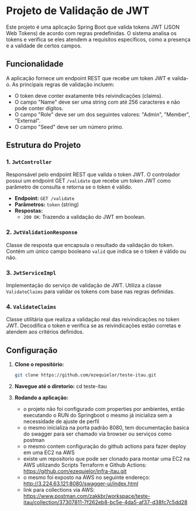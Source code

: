 # Projeto de Validação de JWT

Este projeto é uma aplicação Spring Boot que valida tokens JWT (JSON Web Tokens) de acordo com regras predefinidas. O sistema analisa os tokens e verifica se eles atendem a requisitos específicos, como a presença e a validade de certos campos. 

## Funcionalidade

A aplicação fornece um endpoint REST que recebe um token JWT e valida-o. As principais regras de validação incluem:

- O token deve conter exatamente três reivindicações (claims).
- O campo "Name" deve ser uma string com até 256 caracteres e não pode conter dígitos.
- O campo "Role" deve ser um dos seguintes valores: "Admin", "Member", "External".
- O campo "Seed" deve ser um número primo.

## Estrutura do Projeto

### 1. `JwtController`

Responsável pelo endpoint REST que valida o token JWT. O controlador possui um endpoint GET `/validate` que recebe um token JWT como parâmetro de consulta e retorna se o token é válido.

- **Endpoint:** `GET /validate`
- **Parâmetros:** `token` (string)
- **Respostas:**
  - `200 OK`: Trazendo a validação do JWT em boolean.
  

### 2. `JwtValidationResponse`

Classe de resposta que encapsula o resultado da validação do token. Contém um único campo booleano `valid` que indica se o token é válido ou não.

### 3. `JwtServiceImpl`

Implementação do serviço de validação de JWT. Utiliza a classe `ValidateClaims` para validar os tokens com base nas regras definidas.

### 4. `ValidateClaims`

Classe utilitária que realiza a validação real das reivindicações no token JWT. Decodifica o token e verifica se as reivindicações estão corretas e atendem aos critérios definidos.

## Configuração

1. **Clone o repositório:**
   ```sh
   git clone https://github.com/ezequielor/teste-itau.git

2. **Navegue até o diretorio:**
    cd teste-itau

3. **Rodando a aplicação:**
   - o projeto não foi configurado com properties por ambientes, então executando o RUN do Springboot o mesmo já inicializa sem a necessidade de ajuste de perfil
   - o mesmo inicializa na porta padrão 8080, tem documentação basica do swagger para ser chamado via browser ou serviços como postman
   - o mesmo contem configuração do github actions para fazer deploy em uma EC2 na AWS
   - existe um repositorio que pode ser clonado para montar uma EC2 na AWS utilizando Scripts Terraform e Github Actions: https://github.com/ezequielor/infra-itau.git
   - o mesmo foi exposto na AWS no seguinte endereço: http://3.224.63.121:8080/swagger-ui/index.html
   - link para collections via AWS: https://www.postman.com/zakkbr/workspace/teste-itau/collection/37307811-7f262eb8-bc5e-4da5-af37-d38fc7c5dd28




